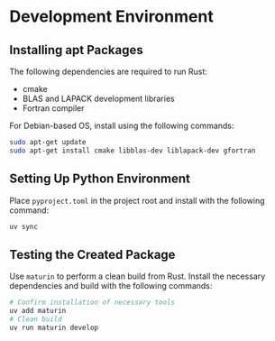# Development Environment

## Installing apt Packages

The following dependencies are required to run Rust:

- cmake
- BLAS and LAPACK development libraries
- Fortran compiler

For Debian-based OS, install using the following commands:

```bash
sudo apt-get update
sudo apt-get install cmake libblas-dev liblapack-dev gfortran
```

## Setting Up Python Environment

Place `pyproject.toml` in the project root and install with the following command:

```bash
uv sync
```

## Testing the Created Package

Use `maturin` to perform a clean build from Rust. Install the necessary dependencies and build with the following commands:

```bash
# Confirm installation of necessary tools
uv add maturin
# Clean build
uv run maturin develop
```
